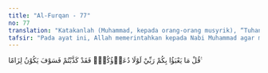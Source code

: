 ```yaml
---
title: "Al-Furqan - 77"
no: 77
translation: "Katakanlah (Muhammad, kepada orang-orang musyrik), “Tuhanku tidak akan mengindahkan kamu, kalau tidak karena ibadahmu. (Tetapi bagaimana kamu beribadah kepada-Nya), padahal sungguh, kamu telah mendustakan-Nya? Karena itu, kelak (azab) pasti (menimpamu).”"
tafsir: "Pada ayat ini, Allah memerintahkan kepada Nabi Muhammad agar mengatakan kepada orang-orang kafir bahwa karena kekufuran, kesombongan, dan keangkuhannya, Allah tidak akan mempedulikan mereka sedikit pun. Mereka sekali-kali tidak akan mendapat karunia yang diberikan kepada orang-orang yang beriman bahkan mereka akan mendapat balasan yang setimpal yaitu neraka Jahanam. Mereka akan dilemparkan ke dalamnya dan mendapat siksaan yang tidak dapat digambarkan bagaimana pedihnya dan akan kekal abadi dalam neraka itu."
---
```


قُلْ مَا يَعْبَؤُا بِكُمْ رَبِّيْ لَوْلَا دُعَاۤؤُكُمْۚ فَقَدْ كَذَّبْتُمْ فَسَوْفَ يَكُوْنُ لِزَامًا ࣖ
